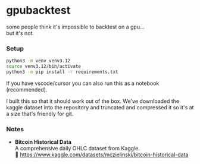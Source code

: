 # gpubacktest

some people think it's impossible to backtest on a gpu...  
but it's not.


### Setup
```bash
python3 -m venv venv3.12
source venv3.12/bin/activate
python3 -m pip install -r requirements.txt
```

If you have vscode/cursor you can also run this as a notebook (recommended).

I built this so that it should work out of the box. We've downloaded the kaggle
dataset into the repository and truncated and compressed it so it's at a size
that's friendly for git.


### Notes

- **Bitcoin Historical Data**  
  A comprehensive daily OHLC dataset from Kaggle.  
  🔗 https://www.kaggle.com/datasets/mczielinski/bitcoin-historical-data

